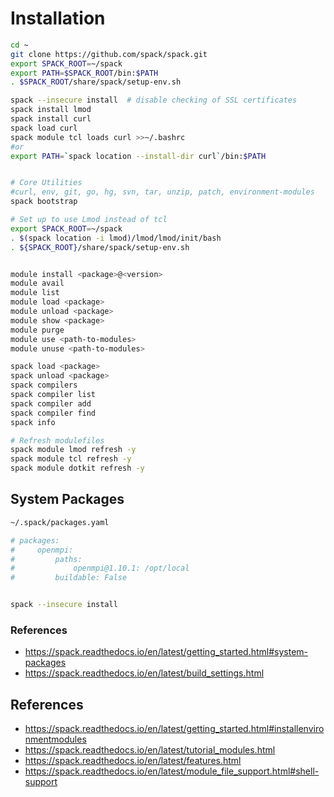 



# Installation

```bash
cd ~
git clone https://github.com/spack/spack.git
export SPACK_ROOT=~/spack
export PATH=$SPACK_ROOT/bin:$PATH
. $SPACK_ROOT/share/spack/setup-env.sh

spack --insecure install  # disable checking of SSL certificates
spack install lmod
spack install curl
spack load curl
spack module tcl loads curl >>~/.bashrc
#or
export PATH=`spack location --install-dir curl`/bin:$PATH


# Core Utilities
#curl, env, git, go, hg, svn, tar, unzip, patch, environment-modules
spack bootstrap

```



```bash
# Set up to use Lmod instead of tcl
export SPACK_ROOT=~/spack
. $(spack location -i lmod)/lmod/lmod/init/bash
. ${SPACK_ROOT}/share/spack/setup-env.sh



```




```bash
module install <package>@<version>
module avail
module list
module load <package>
module unload <package>
module show <package>
module purge
module use <path-to-modules>
module unuse <path-to-modules>
```


```bash
spack load <package>
spack unload <package>
spack compilers
spack compiler list
spack compiler add
spack compiler find
spack info

# Refresh modulefiles
spack module lmod refresh -y
spack module tcl refresh -y
spack module dotkit refresh -y
```



## System Packages


```bash
~/.spack/packages.yaml

# packages:
#     openmpi:
#         paths:
#             openmpi@1.10.1: /opt/local
#         buildable: False


spack --insecure install

```

### References
- https://spack.readthedocs.io/en/latest/getting_started.html#system-packages
- https://spack.readthedocs.io/en/latest/build_settings.html



## References
- https://spack.readthedocs.io/en/latest/getting_started.html#installenvironmentmodules
- https://spack.readthedocs.io/en/latest/tutorial_modules.html
- https://spack.readthedocs.io/en/latest/features.html
- https://spack.readthedocs.io/en/latest/module_file_support.html#shell-support
